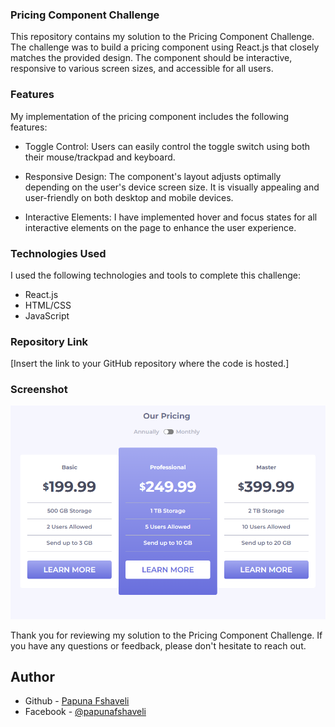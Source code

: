 ### Pricing Component Challenge

This repository contains my solution to the Pricing Component Challenge. The challenge was to build a pricing component using React.js that closely matches the provided design. The component should be interactive, responsive to various screen sizes, and accessible for all users.

### Features

My implementation of the pricing component includes the following features:

- Toggle Control: Users can easily control the toggle switch using both their mouse/trackpad and keyboard.

- Responsive Design: The component's layout adjusts optimally depending on the user's device screen size. It is visually appealing and user-friendly on both desktop and mobile devices.

- Interactive Elements: I have implemented hover and focus states for all interactive elements on the page to enhance the user experience.

### Technologies Used

I used the following technologies and tools to complete this challenge:

- React.js
- HTML/CSS
- JavaScript

### Repository Link

[Insert the link to your GitHub repository where the code is hosted.]

### Screenshot

![](./public/images/screenshot.PNG)

Thank you for reviewing my solution to the Pricing Component Challenge. If you have any questions or feedback, please don't hesitate to reach out.

## Author

- Github - [Papuna Fshaveli](https://github.com/papunafshaveli)
- Facebook - [@papunafshaveli](https://www.facebook.com/papunafshaveli)
